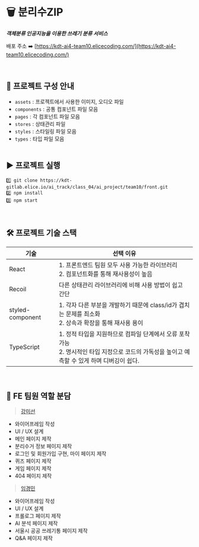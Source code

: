 # 🗑️ 분리수ZIP

**_객체분류 인공지능을 이용한 쓰레기 분류 서비스_**

배포 주소 ➡️ [https://kdt-ai4-team10.elicecoding.com/](https://kdt-ai4-team10.elicecoding.com/)

<br/>

## 📜 프로젝트 구성 안내

- `assets` : 프로젝트에서 사용한 이미지, 오디오 파일
- `components` : 공통 컴포넌트 파일 모음
- `pages` : 각 컴포넌트 파일 모음
- `stores` : 상태관리 파일
- `styles` : 스타일링 파일 모음
- `types` : 타입 파일 모음\
  <br/>

## ▶️ 프로젝트 실행

```
1️⃣ git clone https://kdt-gitlab.elice.io/ai_track/class_04/ai_project/team10/front.git
2️⃣ npm install
3️⃣ npm start
```

<br/>

## 🛠 프로젝트 기술 스택

| 기술             | 선택 이유                                                                                                                                         |
| ---------------- | ------------------------------------------------------------------------------------------------------------------------------------------------- |
| React            | 1. 프론트엔드 팀원 모두 사용 가능한 라이브러리 <br/> 2. 컴포넌트화를 통해 재사용성이 높음                                                         |
| Recoil           | 다른 상태관리 라이브러리에 비해 사용 방법이 쉽고 간단                                                                                             |
| styled-component | 1. 각자 다른 부분을 개발하기 때문에 class/id가 겹치는 문제를 최소화 <br/> 2. 상속과 확장을 통해 재사용 용이                                       |
| TypeScript       | 1. 정적 타입을 지원하므로 컴파일 단계에서 오류 포착 가능 <br/>2. 명시적인 타입 지정으로 코드의 가독성을 높이고 예측할 수 있게 하며 디버깅이 쉽다. |

<br/>

## 👥 FE 팀원 역할 분담

> [강미선](https://github.com/KangMiSun17)

- 와이어프레임 작성
- UI / UX 설계
- 메인 페이지 제작
- 분리수거 정보 페이지 제작
- 로그인 및 회원가입 구현, 마이 페이지 제작
- 퀴즈 페이지 제작
- 게임 페이지 제작
- 404 페이지 제작

> [임경민](https://github.com/aeebbr)

- 와이어프레임 작성
- UI / UX 설계
- 프롤로그 페이지 제작
- AI 분석 페이지 제작
- 서울시 공공 쓰레기통 페이지 제작
- Q&A 페이지 제작
